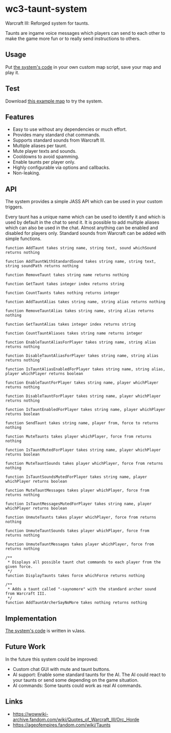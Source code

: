 # wc3-taunt-system

Warcraft III: Reforged system for taunts.

Taunts are ingame voice messages which players can send to each other to make the game more fun or to really send instructions to others.

## Usage

Put [the system's code](./src/TauntSystem.j) in your own custom map script, save your map and play it.

## Test

Download [this example map](./wc3tauntsystem1.0.w3x) to try the system.

## Features

* Easy to use without any dependencies or much effort.
* Provides many standard chat commands.
* Supports standard sounds from Warcraft III.
* Multiple aliases per taunt.
* Mute player texts and sounds.
* Cooldowns to avoid spamming.
* Enable taunts per player only.
* Highly configurable via options and callbacks.
* Non-leaking.

## API

The system provides a simple JASS API which can be used in your custom triggers.

Every taunt has a unique name which can be used to identify it and which is used by default in the chat to send it.
It is possible to add multiple aliases which can also be used in the chat.
Almost anything can be enabled and disabled for players only.
Standard sounds from Warcraft can be added with simple functions.

```
function AddTaunt takes string name, string text, sound whichSound returns nothing

function AddTauntWithStandardSound takes string name, string text, string soundPath returns nothing

function RemoveTaunt takes string name returns nothing

function GetTaunt takes integer index returns string

function CountTaunts takes nothing returns integer

function AddTauntAlias takes string name, string alias returns nothing

function RemoveTauntAlias takes string name, string alias returns nothing

function GetTauntAlias takes integer index returns string

function CountTauntAliases takes string name returns integer

function EnableTauntAliasForPlayer takes string name, string alias returns nothing

function DisableTauntAliasForPlayer takes string name, string alias returns nothing`

function IsTauntAliasEnabledForPlayer takes string name, string alias, player whichPlayer returns boolean

function EnableTauntForPlayer takes string name, player whichPlayer returns nothing

function DisableTauntForPlayer takes string name, player whichPlayer returns nothing

function IsTauntEnabledForPlayer takes string name, player whichPlayer returns boolean

function SendTaunt takes string name, player from, force to returns nothing

function MuteTaunts takes player whichPlayer, force from returns nothing

function IsTauntMutedForPlayer takes string name, player whichPlayer returns boolean

function MuteTauntSounds takes player whichPlayer, force from returns nothing

function IsTauntSoundsMutedForPlayer takes string name, player whichPlayer returns boolean

function MuteTauntMessages takes player whichPlayer, force from returns nothing

function IsTauntMessagesMutedForPlayer takes string name, player whichPlayer returns boolean

function UnmuteTaunts takes player whichPlayer, force from returns nothing

function UnmuteTauntSounds takes player whichPlayer, force from returns nothing

function UnmuteTauntMessages takes player whichPlayer, force from returns nothing

/**
 * Displays all possible taunt chat commands to each player from the given force.
 */
function DisplayTaunts takes force whichForce returns nothing

/**
 * Adds a taunt called "-saynomore" with the standard archer sound from Warcraft III.
 */
function AddTauntArcherSayNoMore takes nothing returns nothing
```

## Implementation

[The system's code](./src/TauntSystem.j) is written in vJass.

## Future Work

In the future this system could be improved:

* Custom chat GUI with mute and taunt buttons.
* AI support: Enable some standard taunts for the AI. The AI could react to your taunts or send some depending on the game situation.
* AI commands: Some taunts could work as real AI commands.

## Links

* <https://wowwiki-archive.fandom.com/wiki/Quotes_of_Warcraft_III/Orc_Horde>
* <https://ageofempires.fandom.com/wiki/Taunts>
